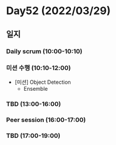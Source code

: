 # Day52 (2022/03/29)

## 일지

### Daily scrum (10:00-10:10)

### 미션 수행 (10:10-12:00)

  * [미션] Object Detection
    * Ensemble

### TBD (13:00-16:00)

### Peer session (16:00-17:00)

### TBD (17:00-19:00)
